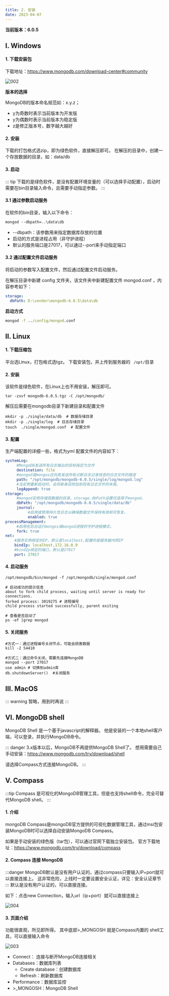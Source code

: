 ```yaml
---
title: 2. 安装
date: 2023-04-07
---
```

**当前版本：6.0.5**

## Ⅰ. Windows

#### 1.  下载安装包

下载地址：https://www.mongodb.com/download-center#community

![002](/img/sql/mongodb/002.png)

**版本的选择**

MongoDB的版本命名规范如：x.y.z；

- y为奇数时表示当前版本为开发版
- y为偶数时表示当前版本为稳定版
- z是修正版本号，数字越大越好

#### 2. 安装

下载的打包格式选zip，即为绿色软件，直接解压即可。
在解压的目录中，创建一个存放数据的目录，如：data/db

#### 3. 启动

::: tip
下载的是绿色软件，是没有配置环境变量的（可以选择手动配置），启动时需要在bin目录输入命令，且需要手动指定参数。
:::

#### 3.1 通过参数启动服务

在软件的bin目录，输入以下命令：

```cmd
mongod --dbpath=..\data\db
```

- --dbpath：该参数用来指定数据库存放的位置
- 启动的方式是进程占用（非守护进程）
- 默认的服务端口是27017，可以通过--port来手动指定端口

#### 3.2 通过配置文件启动服务

将启动的参数写入配置文件，然后通过配置文件启动服务。

在解压目录中新建 config 文件夹，该文件夹中新建配置文件 mongod.conf ，内容参考如下：

```yaml
storage:
  dbPath: D:\vender\mongodb-6.0.5\data\db
```

**启动方式**

```cmd
mongod -f ../config/mongod.conf
```

## Ⅱ. Linux

#### 1. 下载压缩包

平台选Linux，打包格式选tgz。
下载安装包，并上传到服务器的 ` /opt/`目录

#### 2. 安装

该软件是绿色软件，在Linux上也不用安装，解压即可。

```shell
tar -zxvf mongodb-6.0.5.tgz -C /opt/mongodb/
```

解压后需要在mongodb目录下新建目录和配置文件

```shell
mkdir -p ./single/data/db  # 数据存储目录
mkdir -p ./single/log  # 日志存储目录
touch  ./single/mongod.conf  # 配置文件
```

#### 3. 配置

生产端配置的详细一些，格式为yml
配置文件的内容如下：

```yml
systemLog:
     #MongoDB发送所有日志输出的目标指定为文件
     destination: file
     #mongod或mongos应向其发送所有诊断日志记录信息的日志文件的路径
     path: "/opt/mongodb/mongodb-6.0.5/single/log/mongod.log"
     #当实例重新启动时，会将新条目附加到现有日志文件的末尾。
     logAppend: true
storage:
     #mongod实例存储其数据的目录。storage.dbPath设置仅适用于mongod。
     dbPath: "/opt/mongodb/mongodb-6.0.5/single/data/db"
     journal:
          #启用或禁用持久性日志以确保数据文件保持有效和可恢复。
          enabled: true
processManagement:
     #启用在后台运行mongos或mongod进程的守护进程模式。
     fork: true
net:
    #服务实例绑定的IP，默认是localhost,配置的是服务器内网IP
    bindIp: localhost,172.16.0.9
    #bindIp绑定的端口，默认是27017
    port: 27017

```

#### 4. 启动服务

```shell
/opt/mongodb/bin/mongod -f /opt/mongodb/single/mongod.conf

# 启动成功的提示信息
about to fork child process, waiting until server is ready for connections.
forked process: 3019275 # 进程编号
child process started successfully, parent exiting

# 查看是否启动了
ps -ef |grep mongod
```

#### 5. 关闭服务

```shell
#方式一：通过进程编号关闭节点，可能会损害数据
kill -2 54410

#方式二：通过命令关闭，需要先连接MongoDB
mongod --port 27017
use admin # 切换到admin库
db.shutdownServer()  #关闭服务
```

## Ⅲ. MacOS

::: warning
暂略，用到时再说
:::

## Ⅵ. MongoDB shell

MongoDB Shell 是一个基于javascript的解释器。
他是安装的一个本地shell客户端，可以登录，并执行MongoDB命令。

::: danger
3.x版本以后，MongoDB不再提供MongoDB Shell了。
想用需要自己手动安装：https://www.mongodb.com/try/download/shell

请选择Compass方式连接MongoDB。
:::

## Ⅴ. Compass

:::tip
Compass 是可视化的MongoDB管理工具，但是也支持shell命令，完全可替代MongoDB shell。
:::

#### 1. 介绍

mongoDB Compass是mongoDB官方提供的可视化数据管理工具，通过msi包安装MongoDB时可以选择自动安装MongoDB Compass。

如果是手动安装的绿色版（tar包），可以通过官网下载独立安装包。
官方下载地址：https://www.mongodb.com/try/download/compass

#### 2. Compass 连接 MongoDB

:::danger
MongoDB默认是没有用户认证的，通过compass只要输入IP+port就可以直接连接上。
这非常危险，上线时一定要设置安全认证，详见：安全认证章节
:::
默认是没有用户认证的，可以直接连接。

如下：点击new Connection，输入url（ip+port）就可以直接连接上

![004](/img/sql/mongodb/004.png)

#### 3. 页面介绍

功能很直观，所见即所得。
其中底部>_MONGOSH 就是Compass内置的 shell工具，可以直接输入命令

![003](/img/sql/mongodb/003.png)
- Connect： 连接与断开MongoDB连接相关
- Databases：数据库列表
  - Create database：创建数据库
  - Refresh：刷新数据库
- Performance：数据库监控
- \>_MONGOSH：MongoDB Shell

